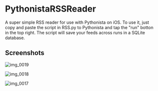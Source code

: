 PythonistaRSSReader
===================

A super simple RSS reader for use with Pythonista on iOS. To use it, just copy and paste the script in RSS.py to Pythonista and tap the "run" botton in the top right. The script will save your feeds across runs in a SQLite database.

Screenshots
-----------

![img_0019](https://cloud.githubusercontent.com/assets/38447/3350366/932f150c-f9a6-11e3-8ffe-a6f96d2e8895.PNG)

![img_0018](https://cloud.githubusercontent.com/assets/38447/3350365/932ea0e0-f9a6-11e3-9a96-ef24e7781522.PNG)

![img_0017](https://cloud.githubusercontent.com/assets/38447/3350364/932e52fc-f9a6-11e3-9475-80db5eced582.PNG)
